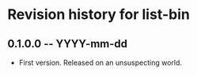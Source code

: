 # Revision history for list-bin

## 0.1.0.0 -- YYYY-mm-dd

* First version. Released on an unsuspecting world.
